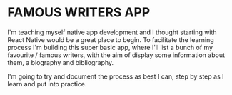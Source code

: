 # FAMOUS WRITERS APP

I'm teaching myself native app development and I thought starting with React Native would be a great place to begin.  To facilitate the learning process I'm building this super basic app, where I'll list a bunch of my favourite / famous writers, with the aim of display some information about them, a biography and bibliography.

I'm going to try and document the process as best I can, step by step as I learn and put into practice.